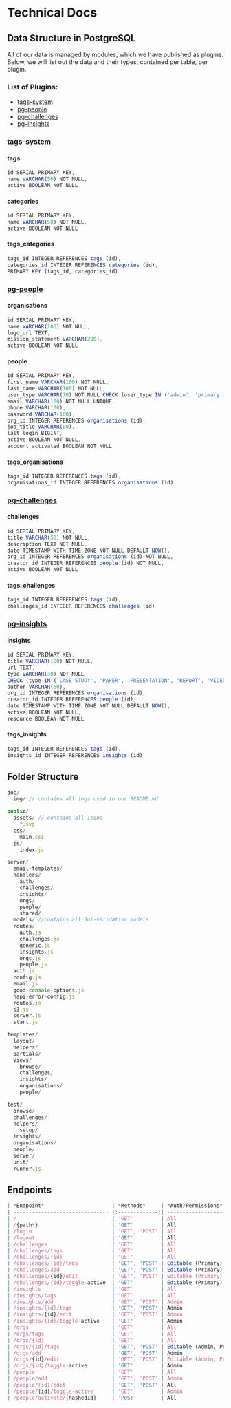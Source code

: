 # Technical Docs

## Data Structure in PostgreSQL
All of our data is managed by modules, which we have published as plugins. Below, we will list out the data and their types, contained per table, per plugin.

### List of Plugins:
* [tags-system](#tags-system)
* [pg-people](#pg-people)
* [pg-challenges](#pg-challenges)
* [pg-insights](#pg-insights)

### [tags-system](https://www.npmjs.com/package/tags-system)
#### tags
```js
id SERIAL PRIMARY KEY,
name VARCHAR(50) NOT NULL,
active BOOLEAN NOT NULL
```
#### categories
```js
id SERIAL PRIMARY KEY,
name VARCHAR(50) NOT NULL,
active BOOLEAN NOT NULL
```
#### tags_categories
```js
tags_id INTEGER REFERENCES tags (id),
categories_id INTEGER REFERENCES categories (id),
PRIMARY KEY (tags_id, categories_id)
```

### [pg-people](https://www.npmjs.com/package/pg-people)
#### organisations
```js
id SERIAL PRIMARY KEY,
name VARCHAR(100) NOT NULL,
logo_url TEXT,
mission_statement VARCHAR(200),
active BOOLEAN NOT NULL
```
#### people

```js
id SERIAL PRIMARY KEY,
first_name VARCHAR(100) NOT NULL,
last_name VARCHAR(100) NOT NULL,
user_type VARCHAR(10) NOT NULL CHECK (user_type IN ('admin', 'primary', 'secondary')),
email VARCHAR(100) NOT NULL UNIQUE,
phone VARCHAR(100),
password VARCHAR(100),
org_id INTEGER REFERENCES organisations (id),
job_title VARCHAR(80),
last_login BIGINT,
active BOOLEAN NOT NULL,
account_activated BOOLEAN NOT NULL
```

#### tags_organisations
```js
tags_id INTEGER REFERENCES tags (id),
organisations_id INTEGER REFERENCES organisations (id)
```

### [pg-challenges](https://www.npmjs.com/package/pg-challenges)

#### challenges
```js
id SERIAL PRIMARY KEY,
title VARCHAR(50) NOT NULL,
description TEXT NOT NULL,
date TIMESTAMP WITH TIME ZONE NOT NULL DEFAULT NOW(),
org_id INTEGER REFERENCES organisations (id) NOT NULL,
creator_id INTEGER REFERENCES people (id) NOT NULL,
active BOOLEAN NOT NULL
```

#### tags_challenges
```js
tags_id INTEGER REFERENCES tags (id),
challenges_id INTEGER REFERENCES challenges (id)
```

### [pg-insights](https://www.npmjs.com/package/pg-insights)

#### insights
```js
id SERIAL PRIMARY KEY,
title VARCHAR(100) NOT NULL,
url TEXT,
type VARCHAR(30) NOT NULL
CHECK (type IN ('CASE STUDY', 'PAPER', 'PRESENTATION', 'REPORT', 'VIDEO', 'WORKSHOP SUMMARY')),
author VARCHAR(50),
org_id INTEGER REFERENCES organisations (id),
creator_id INTEGER REFERENCES people (id),
date TIMESTAMP WITH TIME ZONE NOT NULL DEFAULT NOW(),
active BOOLEAN NOT NULL,
resource BOOLEAN NOT NULL
```

#### tags_insights
```js
tags_id INTEGER REFERENCES tags (id),
insights_id INTEGER REFERENCES insights (id)
```

## Folder Structure
```js
doc/
  img/ // contains all imgs used in our README.md

public/
  assets/ // contains all icons
    *.svg
  css/
    main.css
  js/
    index.js

server/
  email-templates/
  handlers/
    auth/
    challenges/
    insights/
    orgs/
    people/
    shared/  
  models/ //contains all Joi-validation models
  routes/
    auth.js
    challenges.js
    generic.js
    insights.js
    orgs.js
    people.js
  auth.js
  config.js
  email.js
  good-console-options.js
  hapi-error-config.js
  routes.js
  s3.js
  server.js
  start.js

templates/
  layout/
  helpers/
  partials/
  views/
    browse/
    challenges/
    insights/
    organisations/
    people/

test/
  browse/
  challenges/
  helpers/
    setup/
  insights/
  organisations/
  people/
  server/
  unit/
  runner.js
```
## Endpoints

```js
| *Endpoint*                      | *Methods*     | *Auth/Permissions*        |
| ------------------------------- |:-------------:| -------------------------:|
| /                               | 'GET'         | All                       |
| /{path*}                        | 'GET'         | All                       |
| /login                          | 'GET', 'POST' | All                       |
| /logout                         | 'GET'         | All                       |
| /challenges                     | 'GET'         | All                       |
| /challenges/tags                | 'GET'         | All                       |
| /challenges/{id}                | 'GET'         | All                       |
| /challenges/{id}/tags           | 'GET', 'POST' | Editable (Primary)        |
| /challenges/add                 | 'GET', 'POST' | Editable (Primary)        |
| /challenges/{id}/edit           | 'GET', 'POST' | Editable (Primary)        |
| /challenges/{id}/toggle-active  | 'GET'         | Editable (Primary)        |
| /insights                       | 'GET'         | All                       |
| /insights/tags                  | 'GET'         | All                       |
| /insights/add                   | 'GET', 'POST' | Admin                     |
| /insights/{id}/tags             | 'GET', 'POST' | Admin                     |
| /insights/{id}/edit             | 'GET', 'POST' | Admin                     |
| /insights/{id}/toggle-active    | 'GET'         | Admin                     |
| /orgs                           | 'GET'         | All                       |
| /orgs/tags                      | 'GET'         | All                       |
| /orgs/{id}                      | 'GET'         | All                       |
| /orgs/{id}/tags                 | 'GET', 'POST' | Editable (Admin, Primary) |
| /orgs/add                       | 'GET', 'POST' | Admin                     |
| /orgs/{id}/edit                 | 'GET', 'POST' | Editable (Admin, Primary) |
| /orgs/{id}/toggle-active        | 'GET'         | Admin                     |
| /people                         | 'GET'         | All                       |
| /people/add                     | 'GET', 'POST' | Admin                     |
| /people/{id}/edit               | 'GET', 'POST' | All                       |
| /people/{id}/toggle-active      | 'GET'         | Admin                     |
| /people/activate/{hashedId}     | 'POST'        | All                       |
```
